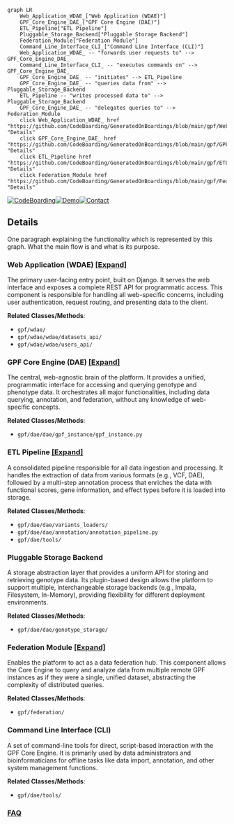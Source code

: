 ```mermaid
graph LR
    Web_Application_WDAE_["Web Application (WDAE)"]
    GPF_Core_Engine_DAE_["GPF Core Engine (DAE)"]
    ETL_Pipeline["ETL Pipeline"]
    Pluggable_Storage_Backend["Pluggable Storage Backend"]
    Federation_Module["Federation Module"]
    Command_Line_Interface_CLI_["Command Line Interface (CLI)"]
    Web_Application_WDAE_ -- "forwards user requests to" --> GPF_Core_Engine_DAE_
    Command_Line_Interface_CLI_ -- "executes commands on" --> GPF_Core_Engine_DAE_
    GPF_Core_Engine_DAE_ -- "initiates" --> ETL_Pipeline
    GPF_Core_Engine_DAE_ -- "queries data from" --> Pluggable_Storage_Backend
    ETL_Pipeline -- "writes processed data to" --> Pluggable_Storage_Backend
    GPF_Core_Engine_DAE_ -- "delegates queries to" --> Federation_Module
    click Web_Application_WDAE_ href "https://github.com/CodeBoarding/GeneratedOnBoardings/blob/main/gpf/Web_Application_WDAE_.md" "Details"
    click GPF_Core_Engine_DAE_ href "https://github.com/CodeBoarding/GeneratedOnBoardings/blob/main/gpf/GPF_Core_Engine_DAE_.md" "Details"
    click ETL_Pipeline href "https://github.com/CodeBoarding/GeneratedOnBoardings/blob/main/gpf/ETL_Pipeline.md" "Details"
    click Federation_Module href "https://github.com/CodeBoarding/GeneratedOnBoardings/blob/main/gpf/Federation_Module.md" "Details"
```

[![CodeBoarding](https://img.shields.io/badge/Generated%20by-CodeBoarding-9cf?style=flat-square)](https://github.com/CodeBoarding/GeneratedOnBoardings)[![Demo](https://img.shields.io/badge/Try%20our-Demo-blue?style=flat-square)](https://www.codeboarding.org/demo)[![Contact](https://img.shields.io/badge/Contact%20us%20-%20contact@codeboarding.org-lightgrey?style=flat-square)](mailto:contact@codeboarding.org)

## Details

One paragraph explaining the functionality which is represented by this graph. What the main flow is and what is its purpose.

### Web Application (WDAE) [[Expand]](./Web_Application_WDAE_.md)
The primary user-facing entry point, built on Django. It serves the web interface and exposes a complete REST API for programmatic access. This component is responsible for handling all web-specific concerns, including user authentication, request routing, and presenting data to the client.


**Related Classes/Methods**:

- `gpf/wdae/`
- `gpf/wdae/wdae/datasets_api/`
- `gpf/wdae/wdae/users_api/`


### GPF Core Engine (DAE) [[Expand]](./GPF_Core_Engine_DAE_.md)
The central, web-agnostic brain of the platform. It provides a unified, programmatic interface for accessing and querying genotype and phenotype data. It orchestrates all major functionalities, including data querying, annotation, and federation, without any knowledge of web-specific concepts.


**Related Classes/Methods**:

- `gpf/dae/dae/gpf_instance/gpf_instance.py`


### ETL Pipeline [[Expand]](./ETL_Pipeline.md)
A consolidated pipeline responsible for all data ingestion and processing. It handles the extraction of data from various formats (e.g., VCF, DAE), followed by a multi-step annotation process that enriches the data with functional scores, gene information, and effect types before it is loaded into storage.


**Related Classes/Methods**:

- `gpf/dae/dae/variants_loaders/`
- `gpf/dae/dae/annotation/annotation_pipeline.py`
- `gpf/dae/tools/`


### Pluggable Storage Backend
A storage abstraction layer that provides a uniform API for storing and retrieving genotype data. Its plugin-based design allows the platform to support multiple, interchangeable storage backends (e.g., Impala, Filesystem, In-Memory), providing flexibility for different deployment environments.


**Related Classes/Methods**:

- `gpf/dae/dae/genotype_storage/`


### Federation Module [[Expand]](./Federation_Module.md)
Enables the platform to act as a data federation hub. This component allows the Core Engine to query and analyze data from multiple remote GPF instances as if they were a single, unified dataset, abstracting the complexity of distributed queries.


**Related Classes/Methods**:

- `gpf/federation/`


### Command Line Interface (CLI)
A set of command-line tools for direct, script-based interaction with the GPF Core Engine. It is primarily used by data administrators and bioinformaticians for offline tasks like data import, annotation, and other system management functions.


**Related Classes/Methods**:

- `gpf/dae/tools/`




### [FAQ](https://github.com/CodeBoarding/GeneratedOnBoardings/tree/main?tab=readme-ov-file#faq)